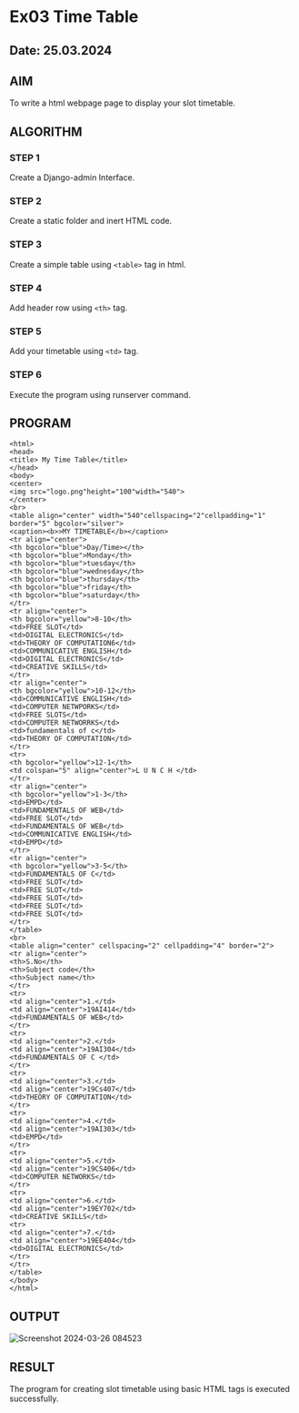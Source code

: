 # Ex03 Time Table
## Date: 25.03.2024
## AIM
To write a html webpage page to display your slot timetable.

## ALGORITHM
### STEP 1
Create a Django-admin Interface.

### STEP 2
Create a static folder and inert HTML code.

### STEP 3
Create a simple table using ```<table>``` tag in html.

### STEP 4
Add header row using ```<th>``` tag.

### STEP 5
Add your timetable using ```<td>``` tag.

### STEP 6
Execute the program using runserver command.

## PROGRAM
```
<html>
<head>
<title> My Time Table</title>
</head>
<body>
<center>
<img src="logo.png"height="100"width="540">
</center>
<br>
<table align="center" width="540"cellspacing="2"cellpadding="1" border="5" bgcolor="silver">
<caption><b>>MY TIMETABLE</b></caption>
<tr align="center">
<th bgcolor="blue">Day/Time></th>
<th bgcolor="blue">Monday</th>
<th bgcolor="blue">tuesday</th>
<th bgcolor="blue">wednesday</th>
<th bgcolor="blue">thursday</th>
<th bgcolor="blue">friday</th>
<th bgcolor="blue">saturday</th>
</tr>
<tr align="center">
<th bgcolor="yellow">8-10</th>
<td>FREE SLOT</td>
<td>DIGITAL ELECTRONICS</td>
<td>THEORY OF COMPUTATION6</td>
<td>COMMUNICATIVE ENGLISH</td>
<td>DIGITAL ELECTRONICS</td>
<td>CREATIVE SKILLS</td>
</tr>
<tr align="center">
<th bgcolor="yellow">10-12</th>
<td>COMMUNICATIVE ENGLISH</td>
<td>COMPUTER NETWPORKS</td>
<td>FREE SLOTS</td>
<td>COMPUTER NETWORRKS</td>
<td>fundamentals of c</td>
<td>THEORY OF COMPUTATION</td>
</tr>
<tr>
<th bgcolor="yellow">12-1</th>
<td colspan="5" align="center">L U N C H </td>
</tr>
<tr align="center">
<th bgcolor="yellow">1-3</th>
<td>EMPD</td>
<td>FUNDAMENTALS OF WEB</td>
<td>FREE SLOT</td>
<td>FUNDAMENTALS OF WEB</td>
<td>COMMUNICATIVE ENGLISH</td>
<td>EMPD</td>
</tr>
<tr align="center">
<th bgcolor="yellow">3-5</th>
<td>FUNDAMENTALS OF C</td>
<td>FREE SLOT</td>
<td>FREE SLOT</td>
<td>FREE SLOT</td>
<td>FREE SLOT</td>
<td>FREE SLOT</td>
</tr>
</table>
<br>
<table align="center" cellspacing="2" cellpadding="4" border="2">
<tr align="center">
<th>S.No</th>
<th>Subject code</th>
<th>Subject name</th>
</tr>
<tr>
<td align="center">1.</td>
<td align="center">19AI414</td>
<td>FUNDAMENTALS OF WEB</td> 
</tr>
<tr>
<td align="center">2.</td>
<td align="center">19AI304</td>
<td>FUNDAMENTALS OF C </td> 
</tr>
<tr>
<td align="center">3.</td>
<td align="center">19Cs407</td>
<td>THEORY OF COMPUTATION</td> 
</tr>
<tr>
<td align="center">4.</td>
<td align="center">19AI303</td>
<td>EMPD</td> 
</tr>
<tr>
<td align="center">5.</td>
<td align="center">19CS406</td>
<td>COMPUTER NETWORKS</td> 
</tr>
<tr>
<td align="center">6.</td>
<td align="center">19EY702</td>
<td>CREATIVE SKILLS</td> 
<tr>
<td align="center">7.</td>
<td align="center">19EE404</td>
<td>DIGITAL ELECTRONICS</td> 
</tr>
</tr>
</table>
</body>
</html>
```
## OUTPUT
![Screenshot 2024-03-26 084523](https://github.com/ajinajoshpin/slot/assets/148514578/6e02b157-ec29-45f7-9008-112158e8b89f)

## RESULT
The program for creating slot timetable using basic HTML tags is executed successfully.
